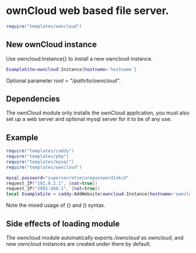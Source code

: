 # ownCloud web based file server.
```lua
require("templates/owncloud")
```
## New ownCloud instance
Use owncloud:Instance{} to install a new owncloud instance.
```lua
ExampleSite=owncloud:Instance{hostname='hostname'}
```
Optional parameter *root = "/path/to/owncloud"*.
## Dependencies
The ownCloud module only installs the ownCloud application, you must also set up a web server and optional mysql server for it to be of any use.
## Example
```lua
require("templates/caddy")
require("templates/php")
require("templates/mysql")
require("templates/owncloud")

mysql.password="supersecretsecurepassword1xkcd"
request_IP("192.0.2.1", {nat=true})
request_IP("2001:db8:1", {nat=true})
local ExampleSite = caddy:AddWebsite(owncloud:Instance{hostname='owncloud.example.com'})
```
Note the mixed usage of {} and () syntax.
## Side effects of loading module
The owncloud module automatically exports */owncloud* as *owncloud*, and new owncloud instances are created under there by default.